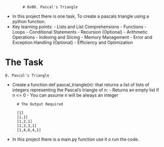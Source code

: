             # 0x00. Pascal's Triangle

- In this project there is one task, To create a pascals triangle using a python function.
- Key learning points:
        - Lists and List Comprehensions
        - Functions
        - Loops
        - Conditional Statements
        - Recursion (Optional)
        - Arithmetic Operations
        - Indexing and Slicing
        - Memory Management
        - Error and Exception Handling (Optional)
        - Efficiency and Optimization
 # The Task

    0. Pascal's Triangle
- Create a function def pascal_triangle(n): that returns a list of lists of integers representing the Pascal’s triangle of n:
        - Returns an empty list if n <= 0
        - You can assume n will be always an integer

        # The Output Required

        [1]
        [1,1]
        [1,2,1]
        [1,3,3,1]
        [1,4,6,4,1]

 - In this project there is a main.py function use it o run the code.
